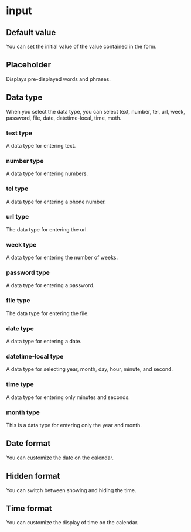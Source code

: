 # input

## Default value

You can set the initial value of the value contained in the form.

## Placeholder

Displays pre-displayed words and phrases.

## Data type

When you select the data type, you can select text, number, tel, url, week, password, file, date, datetime-local, time, moth.

### text type

A data type for entering text.

### number type

A data type for entering numbers.

### tel type

A data type for entering a phone number.

### url type

The data type for entering the url.

### week type

A data type for entering the number of weeks.

### password type

A data type for entering a password.

### file type

The data type for entering the file.

### date type

A data type for entering a date.

### datetime-local type

A data type for selecting year, month, day, hour, minute, and second.

### time type

A data type for entering only minutes and seconds.

### month type

This is a data type for entering only the year and month.

## Date format

You can customize the date on the calendar.

## Hidden format

You can switch between showing and hiding the time.

## Time format

You can customize the display of time on the calendar.
